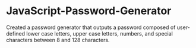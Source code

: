 # JavaScript-Password-Generator
Created a password generator that outputs a password composed of user-defined lower case letters, upper case letters, numbers, and special characters between 8 and 128 characters.
